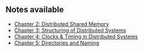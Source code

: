 Notes available
---------------

* [Chapter 2: Distributed Shared Memory](./ch2.md)
* [Chapter 3: Structuring of Distributed Systems](./ch3.md)
* [Chapter 4: Clocks & Timing in Distributed Systems](./ch4.md)
* [Chapter 5: Directories and Naming](./ch5.md)
